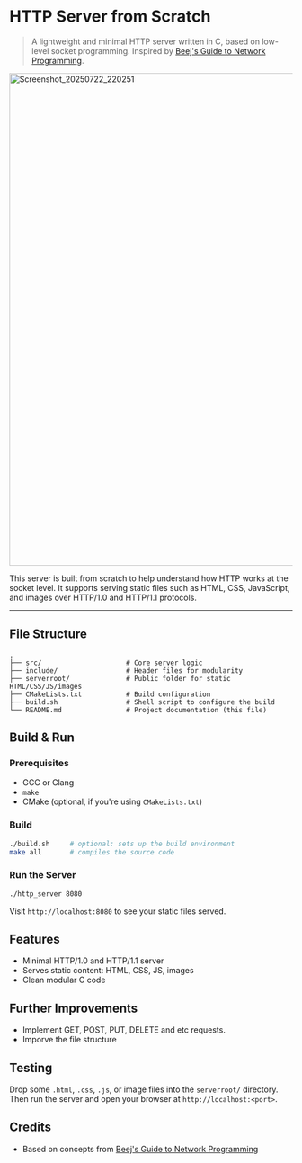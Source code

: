 # HTTP Server from Scratch

> A lightweight and minimal HTTP server written in C, based on low-level socket programming.
> Inspired by [Beej's Guide to Network Programming](https://beej.us/guide/bgnet/html/).

<img width="1437" height="876" alt="Screenshot_20250722_220251" src="https://github.com/user-attachments/assets/70fca4b9-5bfd-44c9-bc68-f881467ee797" />

This server is built from scratch to help understand how HTTP works at the socket level. It supports serving static files such as HTML, CSS, JavaScript, and images over HTTP/1.0 and HTTP/1.1 protocols.

---

## File Structure

```
.
├── src/                     # Core server logic
├── include/                 # Header files for modularity
├── serverroot/              # Public folder for static HTML/CSS/JS/images
├── CMakeLists.txt           # Build configuration
├── build.sh                 # Shell script to configure the build
└── README.md                # Project documentation (this file)
```

## Build & Run

### Prerequisites

* GCC or Clang
* `make`
* CMake (optional, if you're using `CMakeLists.txt`)

### Build

```bash
./build.sh     # optional: sets up the build environment
make all       # compiles the source code
```

### Run the Server

```bash
./http_server 8080
```

Visit `http://localhost:8080` to see your static files served.

## Features

* Minimal HTTP/1.0 and HTTP/1.1 server
* Serves static content: HTML, CSS, JS, images
* Clean modular C code

## Further Improvements

* Implement GET, POST, PUT, DELETE and etc requests.
* Imporve the file structure

## Testing

Drop some `.html`, `.css`, `.js`, or image files into the `serverroot/` directory.
Then run the server and open your browser at `http://localhost:<port>`.

## Credits

* Based on concepts from [Beej's Guide to Network Programming](https://beej.us/guide/bgnet/html/)
